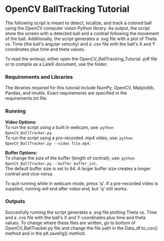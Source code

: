 # OpenCV BallTracking Tutorial

The following script is meant to detect, localize, and track a colored ball using the OpenCV computer vision Python library.
As output, the script show the screen with a detected ball and a contrail following the movement of the ball.
Additionally, the script generates a .svg file with a plot of Theta vs. Time (the ball's angular velocity) and a .csv file with the ball's X and Y coordinates plus time and theta values.

To read the writeup, either open the OpenCV_BallTracking_Tutorial .pdf file or to compile as a LateX document, use the folder.

### Requirements and Libraries
The libraries required for this tutorial include NumPy, OpenCV, Matplotlib, Pandas, and imutils.
Exact requirements are specified in the requirements.txt file.

### Running
**Video Options:** <br>
To run the script using a built in webcam, use: ```python OpenCV_BallTracker.py```. <br>
To run the script using a pre-recorded .mp4 video, use: ```python OpenCV_BallTracker.py --video file.mp4```.

**Buffer Options:** <br>
To change the size of the buffer (length of contrail), use: ```python OpenCV_BallTracker.py --buffer buffer_int```. <br>
The default buffer size is set to 64.
A larger buffer size creates a longer contrail and vice-versa.

To quit running while in webcam mode, press 'q'.
If a pre-recorded video is supplied, running will end after video end, but 'q' still works.

### Outputs <br>
Succesfully running the script generates a .svg file plotting Theta vs. Time and a .cvs file with the ball's X and Y coordinates plus time and theta values.
To change where these files are written, go to bottom of OpenCV_BallTracker.py file and change the file path in the Data_df.to_csv() method and in the plt.savefig() method.
